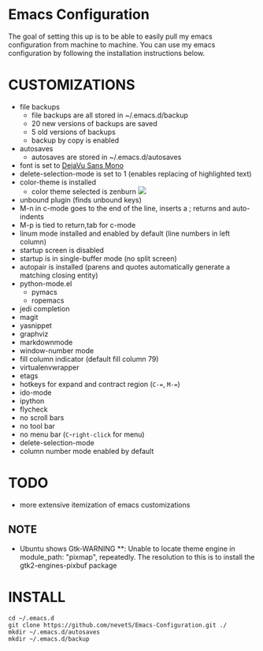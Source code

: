 Emacs Configuration
===================


The goal of setting this up is to be able to easily pull my emacs configuration
from machine to machine.  You can use my emacs configuration by following the
installation instructions below.


# CUSTOMIZATIONS #

 * file backups
    * file backups are all stored in ~/.emacs.d/backup
    * 20 new versions of backups are saved
    * 5 old versions of backups
    * backup by copy is enabled
 * autosaves
    * autosaves are stored in ~/.emacs.d/autosaves
 * font is set to [DejaVu Sans Mono](http://dejavu-fonts.org/wiki/Main_Page)
 * delete-selection-mode is set to 1 (enables replacing of highlighted text)
 * color-theme is installed
    * color theme selected is zenburn
	  ![ ](http://orgmode.org/worg/images/color-themes/color-theme-zenburn.png)
 * unbound plugin (finds unbound keys)
 * M-n in c-mode goes to the end of the line, inserts a ; returns and
   auto-indents
 * M-p is tied to return,tab for c-mode
 * linum mode installed and enabled by default (line numbers in left column)
 * startup screen is disabled
 * startup is in single-buffer mode (no split screen)
 * autopair is installed (parens and quotes automatically generate a matching
   closing entity)
 * python-mode.el
    * pymacs
    * ropemacs
 * jedi completion
 * magit
 * yasnippet
 * graphviz
 * markdownmode
 * window-number mode
 * fill column indicator (default fill column 79)
 * virtualenvwrapper
 * etags
 * hotkeys for expand and contract region (`C-=`, `M-=`)
 * ido-mode
 * ipython
 * flycheck
 * no scroll bars
 * no tool bar
 * no menu bar (`C`-`right-click` for menu)
 * delete-selection-mode
 * column number mode enabled by default


# TODO #

   * more extensive itemization of emacs customizations


## NOTE ##

 - Ubuntu shows Gtk-WARNING **: Unable to locate theme engine in
module_path: "pixmap", repeatedly.  The resolution to this is to install the
gtk2-engines-pixbuf package

# INSTALL #

    cd ~/.emacs.d
    git clone https://github.com/nevetS/Emacs-Configuration.git ./
    mkdir ~/.emacs.d/autosaves
    mkdir ~/.emacs.d/backup

